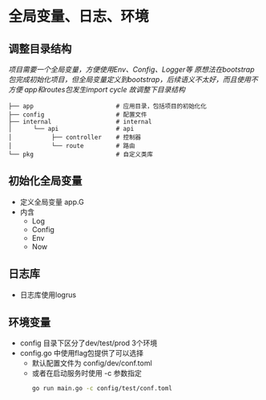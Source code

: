 # 全局变量、日志、环境

## 调整目录结构
*项目需要一个全局变量，方便使用Env、Config、Logger等*
*原想法在bootstrap包完成初始化项目，但全局变量定义到bootstrap，后续语义不太好，而且使用不方便*
*app和routes包发生import cycle*
*故调整下目录结构*

```
├── app                       # 应用目录，包括项目的初始化化
├── config                    # 配置文件 
├── internal                  # internal
│      └── api                # api
│           ├── controller    # 控制器   
│           └── route         # 路由
└── pkg                       # 自定义类库
```

## 初始化全局变量
- 定义全局变量 app.G
- 内含
    - Log
    - Config
    - Env
    - Now
  
## 日志库
- 日志库使用logrus

## 环境变量
- config 目录下区分了dev/test/prod 3个环境
- config.go 中使用flag包提供了可以选择
  - 默认配置文件为 config/dev/conf.toml
  - 或者在启动服务时使用 -c 参数指定 
    ```bash
    go run main.go -c config/test/conf.toml
    ```

